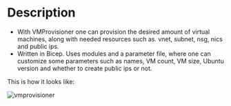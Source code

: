 # Description
- With VMProvisioner one can provision the desired amount of virtual machines, along with needed resources such as. vnet, subnet, nsg, nics and public ips.
- Written in Bicep. Uses modules and a parameter file, where one can customize some parameters such as names, VM count, VM size, Ubuntu version and whether to create public ips or not.

This is how it looks like:

![vmprovisioner](https://github.com/Ollitie/azure-miniprojects/assets/124052727/05646bd7-9433-453e-9d09-9712b5f33cb3)

